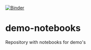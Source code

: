 [![Binder](https://mybinder.org/badge.svg)](https://mybinder.org/v2/gh/arabic-digital-humanities/demo-notebooks/master)
# demo-notebooks
Repository with notebooks for demo's

